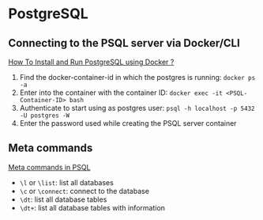 # PostgreSQL

## Connecting to the PSQL server via Docker/CLI
[How To Install and Run PostgreSQL using Docker ?][postgresql-01]

1. Find the docker-container-id in which the postgres is running: `docker ps -a`
2. Enter into the container with the container ID: `docker exec -it <PSQL-Container-ID> bash`
3. Authenticate to start using as postgres user: `psql -h localhost -p 5432 -U postgres -W`
4. Enter the password used while creating the PSQL server container

## Meta commands
[Meta commands in PSQL][postgresql-02]

- `\l`  or `\list`: list all databases
- `\c` or `\connect`: connect to the database
- `\dt`: list all database tables
- `\dt+`: list all database tables with information

<!--- References --->

[postgresql-01]: https://dev.to/shree_j/how-to-install-and-run-psql-using-docker-41j2
[postgresql-02]: https://dataschool.com/learn-sql/meta-commands-in-psql/
